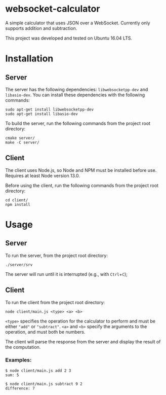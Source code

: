 # websocket-calculator

A simple calculator that uses JSON over a WebSocket. Currently only supports addition and subtraction.

This project was developed and tested on Ubuntu 16.04 LTS.

# Installation

## Server

The server has the following dependencies: `libwebsocketpp-dev` and `libasio-dev`. You can install these dependencies with the following commands: 

```
sudo apt-get install libwebsocketpp-dev
sudo apt-get install libasio-dev
```

To build the server, run the following commands from the project root directory:

```
cmake server/
make -C server/
```

## Client

The client uses Node.js, so Node and NPM must be installed before use. Requires at least Node version 13.0.

Before using the client, run the following commands from the project root directory:

```
cd client/
npm install
```

# Usage

## Server

To run the server, from the project root directory:

```
./server/srv
```

The server will run until it is interrupted (e.g., with `Ctrl`+`C`);

## Client

To run the client from the project root directory:

```
node client/main.js <type> <a> <b>
```

`<type>` specifies the operation for the calculator to perform and must be either `"add"` or `"subtract"`. `<a>` and `<b>` specify the arguments to the operation, and must both be numbers.

The client will parse the response from the server and display the result of the computation.

### Examples:

```
$ node client/main.js add 2 3
sum: 5
```

```
$ node client/main.js subtract 9 2
difference: 7
```